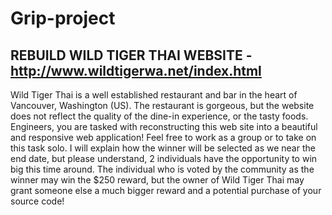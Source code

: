 # Grip-project

## REBUILD WILD TIGER THAI WEBSITE - http://www.wildtigerwa.net/index.html

Wild Tiger Thai is a well established restaurant and bar in the heart of Vancouver, Washington (US). The restaurant is gorgeous, but the website does not reflect the quality of the dine-in experience, or the tasty foods. Engineers, you are tasked with reconstructing this web site into a beautiful and responsive web application! Feel free to work as a group or to take on this task solo. I will explain how the winner will be selected as we near the end date, but please understand, 2 individuals have the opportunity to win big this time around. The individual who is voted by the community as the winner may win the $250 reward, but the owner of Wild Tiger Thai may grant someone else a much bigger reward and a potential purchase of your source code! 
